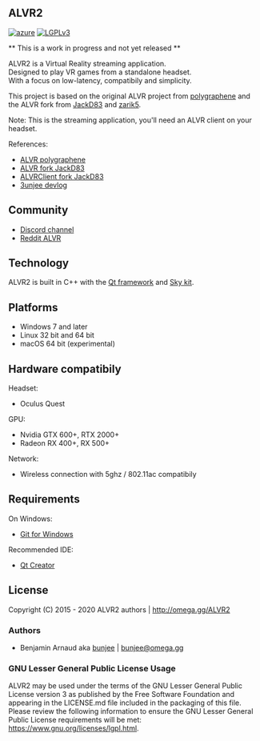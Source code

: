 ALVR2
---
[![azure](https://dev.azure.com/bunjee/ALVR2/_apis/build/status/omega-gg.ALVR2)](https://dev.azure.com/bunjee/ALVR2/_build)
[![LGPLv3](https://img.shields.io/badge/License-LGPLv3-blue.svg)](https://www.gnu.org/licenses/lgpl.html)

** This is a work in progress and not yet released **

ALVR2 is a Virtual Reality streaming application.<br>
Designed to play VR games from a standalone headset.<br>
With a focus on low-latency, compatibily and simplicity.<br>

This project is based on the original ALVR project from [polygraphene](https://github.com/polygraphene)
and the ALVR fork from [JackD83](https://github.com/JackD83) and [zarik5](https://github.com/zarik5).

Note: This is the streaming application, you'll need an ALVR client on your headset.

References:
- [ALVR polygraphene](https://github.com/polygraphene/ALVR)
- [ALVR fork JackD83](https://github.com/polygraphene/ALVR)
- [ALVRClient fork JackD83](https://github.com/JackD83/ALVRClient)
- [3unjee devlog](https://github.com/3unjee/devlogs/blob/master/ALVR2.md)

## Community

- [Discord channel](https://discord.gg/ypagkhV)
- [Reddit ALVR](https://www.reddit.com/r/ALVR)

## Technology

ALVR2 is built in C++ with the [Qt framework](https://github.com/qtproject) and [Sky kit](http://omega.gg/Sky/sources).

## Platforms

- Windows 7 and later
- Linux 32 bit and 64 bit
- macOS 64 bit (experimental)

## Hardware compatibily

Headset:
- Oculus Quest

GPU:
- Nvidia GTX 600+, RTX 2000+
- Radeon RX 400+, RX 500+

Network:
- Wireless connection with 5ghz / 802.11ac compatibily

## Requirements

On Windows:
- [Git for Windows](https://git-for-windows.github.io)

Recommended IDE:
- [Qt Creator](https://download.qt.io/official_releases/qtcreator)

## License

Copyright (C) 2015 - 2020 ALVR2 authors | http://omega.gg/ALVR2

### Authors

- Benjamin Arnaud aka [bunjee](http://bunjee.me) | <bunjee@omega.gg>

### GNU Lesser General Public License Usage

ALVR2 may be used under the terms of the GNU Lesser General Public License version 3 as published
by the Free Software Foundation and appearing in the LICENSE.md file included in the packaging of
this file. Please review the following information to ensure the GNU Lesser General Public License
requirements will be met: https://www.gnu.org/licenses/lgpl.html.
